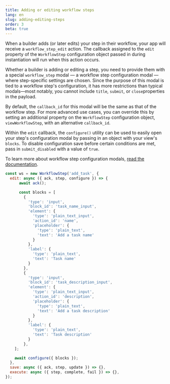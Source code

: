 ```yaml
---
title: Adding or editing workflow steps
lang: en
slug: adding-editing-steps
order: 3
beta: true
---
```


<div class='section-content'>

When a builder adds (or later edits) your step in their workflow, your app will receive a `workflow_step_edit` action. The callback assigned to the `edit` property of the `WorkflowStep` configuration object passed in during instantiation will run when this action occurs.

Whether a builder is adding or editing a step, you need to provide them with a special `workflow_step` modal — a workflow step configuration modal — where step-specific settings are chosen. Since the purpose of this modal is tied to a workflow step's configuration, it has more restrictions than typical modals—most notably, you cannot include `title​`, `submit​`, or `close`​ properties in the payload.

By default, the `callback_id` for this modal will be the same as that of the workflow step. For more advanced use cases, you can override this by setting an additional property on the `WorkflowStep` configuration object, `viewWorkflowStep`, with an alternative `callback_id`.

Within the `edit` callback, the `configure()` utility can be used to easily open your step's configuration modal by passing in an object with your view's `blocks`. To disable configuration save before certain conditions are met, pass in `submit_disabled` with a value of `true`.

To learn more about workflow step configuration modals, [read the documentation](https://api.slack.com/reference/workflows/configuration-view).

</div>

```javascript
const ws = new WorkflowStep('add_task', {
  edit: async ({ ack, step, configure }) => {
      await ack();

      const blocks = [
        { 
          'type': 'input',
          'block_id': 'task_name_input',
          'element': {
            'type': 'plain_text_input',
            'action_id': 'name',
            'placeholder': {
              'type': 'plain_text',
              'text': 'Add a task name'
            }
          },
          'label': {
            'type': 'plain_text',
            'text': 'Task name'
          }
        },
        { 
          'type': 'input',
          'block_id': 'task_description_input',
          'element': {
            'type': 'plain_text_input',
            'action_id': 'description',
            'placeholder': {
              'type': 'plain_text',
              'text': 'Add a task description'
            }
          },
          'label': {
            'type': 'plain_text',
            'text': 'Task description'
          }
        },
    ];

    await configure({ blocks });
  },
  save: async ({ ack, step, update }) => {},
  execute: async ({ step, complete, fail }) => {},
});
```